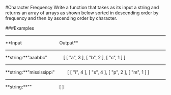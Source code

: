 #Character Frequency
Write a function that takes as its input a string and returns an array of arrays as shown below sorted in descending order by frequency and then by ascending order by character.

###Examples
<hr />
**Input&nbsp;&nbsp;&nbsp;&nbsp;&nbsp;&nbsp;&nbsp;&nbsp;&nbsp;&nbsp;&nbsp;&nbsp;&nbsp;&nbsp;&nbsp;&nbsp;&nbsp;&nbsp;&nbsp;&nbsp;&nbsp;&nbsp;&nbsp;&nbsp;&nbsp;&nbsp;&nbsp;&nbsp;&nbsp;&nbsp;Output**
<hr />
**string:**"aaabbc"&nbsp;&nbsp;&nbsp;&nbsp;&nbsp;&nbsp;&nbsp;&nbsp;&nbsp;&nbsp;&nbsp;&nbsp;&nbsp;[ [ "a", 3 ], [ "b", 2 ], [ "c", 1 ] ]
<hr />
**string:**"mississippi"&nbsp;&nbsp;&nbsp;&nbsp;&nbsp;&nbsp;&nbsp;&nbsp;&nbsp;&nbsp;[ [ "i", 4 ], [ "s", 4 ], [ "p", 2 ], [ "m", 1 ] ]
<hr />
**string:**""&nbsp;&nbsp;&nbsp;&nbsp;&nbsp;&nbsp;&nbsp;&nbsp;&nbsp;&nbsp;&nbsp;&nbsp;&nbsp;&nbsp;&nbsp;&nbsp;&nbsp;&nbsp;&nbsp;&nbsp;&nbsp;&nbsp;[ ]
